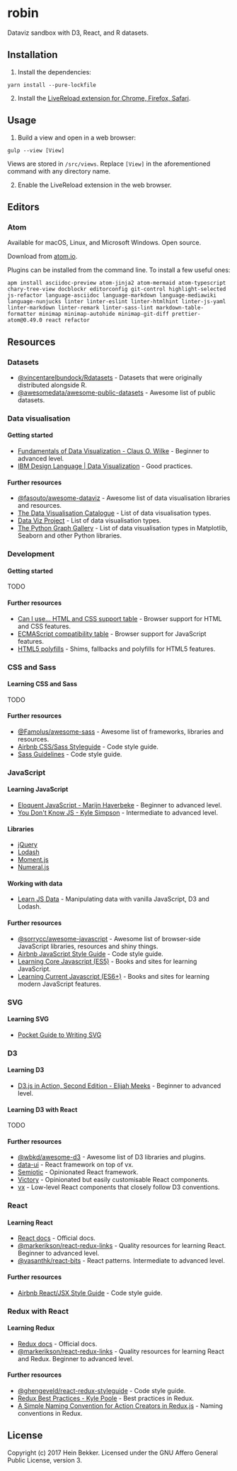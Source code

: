 # robin

Dataviz sandbox with D3, React, and R datasets.

## Installation

1. Install the dependencies:

  ```shell
  yarn install --pure-lockfile
  ```

2. Install the [LiveReload extension for Chrome, Firefox, Safari](http://livereload.com/extensions).

## Usage

1. Build a view and open in a web browser:

  ```shell
  gulp --view [View]
  ```

  Views are stored in `/src/views`. Replace `[View]` in the aforementioned command with any directory name.

2. Enable the LiveReload extension in the web browser.

## Editors

### Atom

Available for macOS, Linux, and Microsoft Windows. Open source.

Download from [atom.io](https://atom.io).

Plugins can be installed from the command line. To install a few useful ones:

  ```shell
  apm install asciidoc-preview atom-jinja2 atom-mermaid atom-typescript chary-tree-view docblockr editorconfig git-control highlight-selected js-refactor language-asciidoc language-markdown language-mediawiki language-nunjucks linter linter-eslint linter-htmlhint linter-js-yaml linter-markdown linter-remark linter-sass-lint markdown-table-formatter minimap minimap-autohide minimap-git-diff prettier-atom@0.49.0 react refactor
  ```

## Resources

### Datasets

* [@vincentarelbundock/Rdatasets](https://github.com/vincentarelbundock/Rdatasets) - Datasets that were originally distributed alongside R.
* [@awesomedata/awesome-public-datasets](https://github.com/awesomedata/awesome-public-datasets) - Awesome list of public datasets.

### Data visualisation

#### Getting started

* [Fundamentals of Data Visualization - Claus O. Wilke](http://serialmentor.com/dataviz) - Beginner to advanced level.
* [IBM Design Language | Data Visualization](https://www.ibm.com/design/language/experience/data-visualization) - Good practices.

#### Further resources

* [@fasouto/awesome-dataviz](https://github.com/fasouto/awesome-dataviz) - Awesome list of data visualisation libraries and resources.
* [The Data Visualisation Catalogue](https://datavizcatalogue.com/) - List of data visualisation types.
* [Data Viz Project](http://datavizproject.com/) - List of data visualisation types.
* [The Python Graph Gallery](https://python-graph-gallery.com/) - List of data visualisation types in Matplotlib, Seaborn and other Python libraries.

### Development

#### Getting started

TODO

#### Further resources

* [Can I use... HTML and CSS support table](https://caniuse.com) - Browser support for HTML and CSS features.
* [ECMAScript compatibility table](https://kangax.github.io/compat-table) - Browser support for JavaScript features.
* [HTML5 polyfills](https://github.com/Modernizr/Modernizr/wiki/HTML5-Cross-Browser-Polyfills) - Shims, fallbacks and polyfills for HTML5 features.

### CSS and Sass

#### Learning CSS and Sass

TODO

#### Further resources

* [@Famolus/awesome-sass](https://github.com/Famolus/awesome-sass) - Awesome list of frameworks, libraries and resources.
* [Airbnb CSS/Sass Styleguide](https://github.com/airbnb/css) - Code style guide.
* [Sass Guidelines](https://sass-guidelin.es/) - Code style guide.

### JavaScript

#### Learning JavaScript

* [Eloquent JavaScript - Marijn Haverbeke](http://eloquentjavascript.net) - Beginner to advanced level.
* [You Don't Know JS - Kyle Simpson](https://github.com/getify/You-Dont-Know-JS#titles) - Intermediate to advanced level.

#### Libraries

* [jQuery](http://api.jquery.com)
* [Lodash](https://lodash.com/docs)
* [Moment.js](https://momentjs.com/docs)
* [Numeral.js](http://numeraljs.com)

#### Working with data

* [Learn JS Data](http://learnjsdata.com/) - Manipulating data with vanilla JavaScript, D3 and Lodash.

#### Further resources

* [@sorrycc/awesome-javascript](https://github.com/sorrycc/awesome-javascript) - Awesome list of browser-side JavaScript libraries, resources and shiny things.
* [Airbnb JavaScript Style Guide](https://github.com/airbnb/javascript) - Code style guide.
* [Learning Core Javascript (ES5)](https://github.com/markerikson/react-redux-links#learning-core-javascript-es5) - Books and sites for learning JavaScript.
* [Learning Current Javascript (ES6+)](https://github.com/markerikson/react-redux-links#learning-current-javascript-es6) - Books and sites for learning modern JavaScript features.

### SVG

#### Learning SVG

* [Pocket Guide to Writing SVG](http://svgpocketguide.com/)

### D3

#### Learning D3

* [D3.js in Action, Second Edition - Elijah Meeks](https://www.manning.com/books/d3js-in-action-second-edition) - Beginner to advanced level.

#### Learning D3 with React

TODO

#### Further resources

* [@wbkd/awesome-d3](https://github.com/wbkd/awesome-d3) - Awesome list of D3 libraries and plugins.
* [data-ui](https://williaster.github.io/data-ui) - React framework on top of vx.
* [Semiotic](https://emeeks.github.io/semiotic) - Opinionated React framework.
* [Victory](http://formidable.com/open-source/victory) - Opinionated but easily customisable React components.
* [vx](https://vx-demo.now.sh) - Low-level React components that closely follow D3 conventions.

### React

#### Learning React

* [React docs](https://reactjs.org/docs) - Official docs.
* [@markerikson/react-redux-links](https://github.com/markerikson/react-redux-links) - Quality resources for learning React. Beginner to advanced level.
* [@vasanthk/react-bits](https://github.com/vasanthk/react-bits) - React patterns. Intermediate to advanced level.

#### Further resources

* [Airbnb React/JSX Style Guide](https://github.com/airbnb/javascript/tree/master/react) - Code style guide.

### Redux with React

#### Learning Redux

* [Redux docs](http://redux.js.org) - Official docs.
* [@markerikson/react-redux-links](https://github.com/markerikson/react-redux-links) - Quality resources for learning React and Redux. Beginner to advanced level.

#### Further resources

* [@ghengeveld/react-redux-styleguide](https://github.com/ghengeveld/react-redux-styleguide) - Code style guide.
* [Redux Best Practices - Kyle Poole](https://medium.com/@kylpo/redux-best-practices-eef55a20cc72) - Best practices in Redux.
* [A Simple Naming Convention for Action Creators in Redux.js](https://decembersoft.com/posts/a-simple-naming-convention-for-action-creators-in-redux-js) - Naming conventions in Redux.

## License

Copyright (c) 2017 Hein Bekker. Licensed under the GNU Affero General Public License, version 3.
